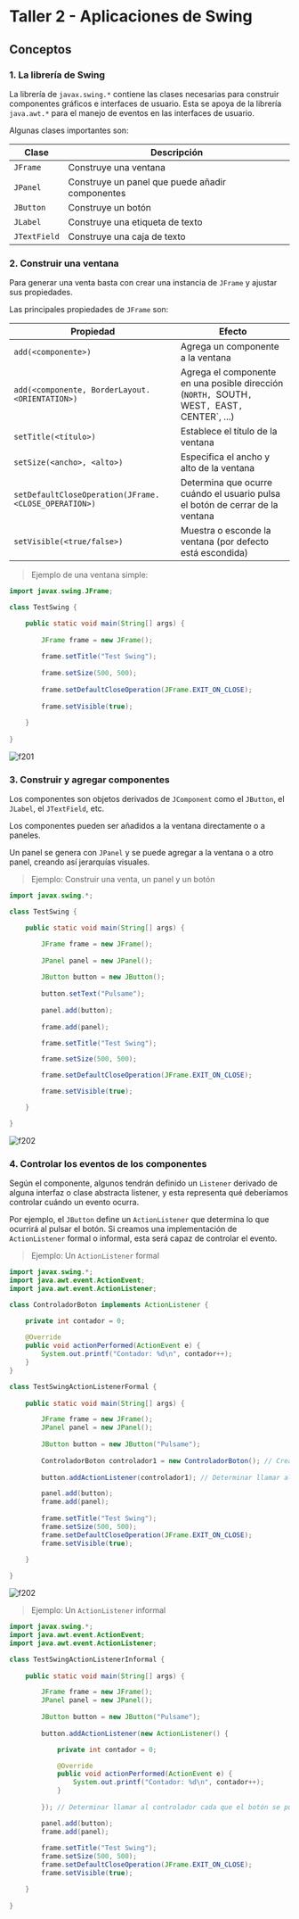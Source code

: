 # Taller 2 - Aplicaciones de Swing

## Conceptos

### 1. La librería de Swing

La librería de `javax.swing.*` contiene las clases necesarias para construir componentes gráficos e interfaces
de usuario. Esta se apoya de la librería `java.awt.*` para el manejo de eventos en las interfaces de usuario.

Algunas clases importantes son:

| Clase        | Descripción                                     |
|--------------|-------------------------------------------------|
| `JFrame`     | Construye una ventana                           |
| `JPanel`     | Construye un panel que puede añadir componentes |
| `JButton`    | Construye un botón                              |
| `JLabel`     | Construye una etiqueta de texto                 |
| `JTextField` | Construye una caja de texto                     |

### 2. Construir una ventana

Para generar una venta basta con crear una instancia de `JFrame` y ajustar sus propiedades.

Las principales propiedades de `JFrame` son:

| Propiedad                                            | Efecto                                                                                         |
|------------------------------------------------------|------------------------------------------------------------------------------------------------|
| `add(<componente>)`                                  | Agrega un componente a la ventana                                                              |
| `add(<componente, BorderLayout.<ORIENTATION>)`       | Agrega el componente en una posible dirección (`NORTH, `SOUTH`, `WEST`, `EAST`, `CENTER`, ...) |
| `setTitle(<título>)`                                 | Establece el título de la ventana                                                              |
| `setSize(<ancho>, <alto>)`                           | Especifica el ancho y alto de la ventana                                                       |
| `setDefaultCloseOperation(JFrame.<CLOSE_OPERATION>)` | Determina que ocurre cuándo el usuario pulsa el botón de cerrar de la ventana                  |
| `setVisible(<true/false>)`                           | Muestra o esconde la ventana (por defecto está escondida)                                      |

> Ejemplo de una ventana simple:

```java
import javax.swing.JFrame;

class TestSwing {

    public static void main(String[] args) {
        
        JFrame frame = new JFrame();
        
        frame.setTitle("Test Swing");
        
        frame.setSize(500, 500);
        
        frame.setDefaultCloseOperation(JFrame.EXIT_ON_CLOSE);
        
        frame.setVisible(true);
        
    }
    
}
```

![f201](./figuras/f201.png)

### 3. Construir y agregar componentes

Los componentes son objetos derivados de `JComponent` como el `JButton`, el `JLabel`, el `JTextField`, etc.

Los componentes pueden ser añadidos a la ventana directamente o a paneles.

Un panel se genera con `JPanel` y se puede agregar a la ventana o a otro panel, creando así jerarquías visuales.

> Ejemplo: Construir una venta, un panel y un botón

```java
import javax.swing.*;

class TestSwing {

    public static void main(String[] args) {

        JFrame frame = new JFrame();
        
        JPanel panel = new JPanel();
        
        JButton button = new JButton();
        
        button.setText("Pulsame");
        
        panel.add(button);
        
        frame.add(panel);

        frame.setTitle("Test Swing");

        frame.setSize(500, 500);

        frame.setDefaultCloseOperation(JFrame.EXIT_ON_CLOSE);

        frame.setVisible(true);

    }

}
```

![f202](./figuras/f202.png)

### 4. Controlar los eventos de los componentes

Según el componente, algunos tendrán definido un `Listener` derivado de alguna interfaz o clase abstracta listener,
y esta representa qué deberíamos controlar cuándo un evento ocurra.

Por ejemplo, el `JButton` define un `ActionListener` que determina lo que ocurrirá al pulsar el botón. Si creamos
una implementación de `ActionListener` formal o informal, esta será capaz de controlar el evento.

> Ejemplo: Un `ActionListener` formal

```java
import javax.swing.*;
import java.awt.event.ActionEvent;
import java.awt.event.ActionListener;

class ControladorBoton implements ActionListener {

    private int contador = 0;
    
    @Override
    public void actionPerformed(ActionEvent e) {
        System.out.printf("Contador: %d\n", contador++);
    }
}

class TestSwingActionListenerFormal {
    
    public static void main(String[] args) {

        JFrame frame = new JFrame();
        JPanel panel = new JPanel();
        
        JButton button = new JButton("Pulsame");
        
        ControladorBoton controlador1 = new ControladorBoton(); // Crea un controlador
        
        button.addActionListener(controlador1); // Determinar llamar al controlador cada que el botón se pulse

        panel.add(button);
        frame.add(panel);
        
        frame.setTitle("Test Swing");
        frame.setSize(500, 500);
        frame.setDefaultCloseOperation(JFrame.EXIT_ON_CLOSE);
        frame.setVisible(true);

    }
    
}
```

![f202](./figuras/f202.png)

> Ejemplo: Un `ActionListener` informal

```java
import javax.swing.*;
import java.awt.event.ActionEvent;
import java.awt.event.ActionListener;

class TestSwingActionListenerInformal {
    
    public static void main(String[] args) {

        JFrame frame = new JFrame();
        JPanel panel = new JPanel();
        
        JButton button = new JButton("Pulsame");
        
        button.addActionListener(new ActionListener() {

            private int contador = 0;

            @Override
            public void actionPerformed(ActionEvent e) {
                System.out.printf("Contador: %d\n", contador++);
            }
            
        }); // Determinar llamar al controlador cada que el botón se pulse

        panel.add(button);
        frame.add(panel);
        
        frame.setTitle("Test Swing");
        frame.setSize(500, 500);
        frame.setDefaultCloseOperation(JFrame.EXIT_ON_CLOSE);
        frame.setVisible(true);

    }
    
}
```
